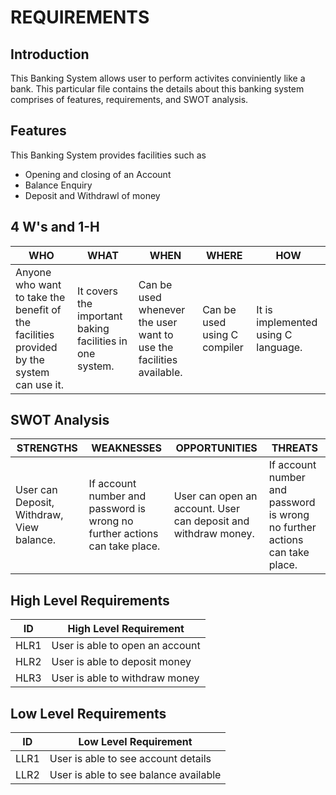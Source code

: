 # REQUIREMENTS
## Introduction
This Banking System allows user to perform activites conviniently like a bank. This particular file contains the details about this banking system comprises of features, requirements, and SWOT analysis.
## Features
This Banking System provides facilities such as
 - Opening and closing of an Account
 - Balance Enquiry
 - Deposit and Withdrawl of money
## 4 W's and 1-H
| WHO | WHAT | WHEN | WHERE | HOW |
| ------------- | ------------- | ----| ----- | ----- |
| Anyone who want to take the benefit of the facilities provided by the system can use it. | It covers the important baking facilities in one system. |Can be used whenever the user want to use the facilities available. | Can be used using  C compiler | It is implemented using C language.| 

## SWOT Analysis
| STRENGTHS | WEAKNESSES | OPPORTUNITIES | THREATS |
| ------------- | ------------- | ----| ----- |
| User can Deposit, Withdraw, View balance. | If account number and password is wrong no further actions can take place. | User can open an account. User can deposit and withdraw money. | If account number and password is wrong no further actions can take place.|      

## High Level Requirements

| ID  | High Level Requirement |
| ------------- | ------------- |
| HLR1  | User is able to open an account |        
| HLR2  | User is able to deposit money  |          
| HLR3  | User is able to withdraw money |     

## Low Level Requirements

| ID  | Low Level Requirement | 
| ------------- | ------------- | 
| LLR1  | User is able to see account details |         
| LLR2  | User is able to see balance available|       
